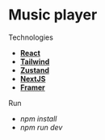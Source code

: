 # Music player

Technologies

- **[React](https://react.dev/)**
- **[Tailwind](https://tailwindcss.com/)**
- **[Zustand](https://zustand-demo.pmnd.rs/)**
- **[NextJS](https://nextjs.org/)**
- **[Framer](https://www.framer.com/motion/)**

Run

- _npm install_
- _npm run dev_
